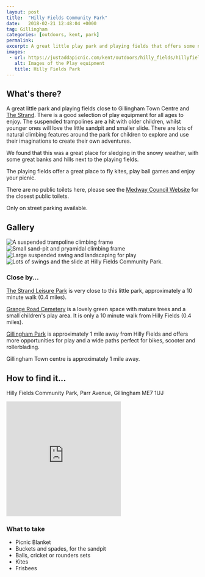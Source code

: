 ```yaml
---
layout: post
title:  "Hilly Fields Community Park"
date:   2018-02-21 12:48:04 +0000
tag: Gillingham
categories: [outdoors, kent, park]
permalink: 
excerpt: A great little play park and playing fields that offers some novel and interesting play equipment.  The perfect stop over after being at the Strand or on your way home from a shopping trip.
images:
 - url: https://justaddapicnic.com/kent/outdoors/hilly_fields/hillyfields1.jpg
   alt: Images of the Play equipment
   title: Hilly Fields Park
---
```


## What's there?
A great little park and playing fields close to Gillingham Town Centre and [The Strand](https://justaddapicnic.com/outdoors/kent/park/sandpit/2018/01/16/strand.html).  There is a good selection of play equipment for all ages to enjoy.  The suspended trampolines are a hit with older children, whilst younger ones will love the little sandpit and smaller slide.  There are lots of natural climbing features around the park for children to explore and use their imaginations to create their own adventures.

We found that this was a great place for sledging in the snowy weather, with some great banks and hills next to the playing fields.

The playing fields offer a great place to fly kites, play ball games and enjoy your picnic.

There are no public toilets here, please see the [Medway Council Website](https://www.medway.gov.uk/information/findmynearest.aspx?stype=36) for the closest public toilets.

Only on street parking available.

## Gallery

<div class="container">
<div class="row">

<div class="col-md-6">
  <div class="card" id="landscape">
    <img src="https://justaddapicnic.com/kent/outdoors/hilly_fields/hillyfields1.jpg" alt="A suspended trampoline climbing frame" class="img-fluid">
  </div>

  <div class="card" id="landscape">
    <img src="https://justaddapicnic.com/kent/outdoors/hilly_fields/hillyfields2.jpg" alt="Small sand-pit and pryamidal climbing frame" class="img-fluid">
  </div>
</div>

<div class="col-md-6">
  <div class="card" id="landscape">
    <img src="https://justaddapicnic.com/kent/outdoors/hilly_fields/hillyfields3.jpg" alt="Large suspended swing and landscaping for play" class="img-fluid">
  </div>

  <div class="card" id="landscape">
    <img src="https://justaddapicnic.com/kent/outdoors/hilly_fields/hillyfields4.jpg" alt="Lots of swings and the slide at Hilly Fields Community Park." class="img-fluid">
  </div>
</div>
</div>
</div>


### Close by...

[The Strand Leisure Park](http://www.justaddapicnic.com/outdoors/kent/park/sandpit/2018/01/16/strand.html) is very close to this little park, approximately a 10 minute walk (0.4 miles).

[Grange Road Cemetery](/outdoors/kent/park/2018/08/22/grange-road.html) is a lovely green space with mature trees and a small children's play area.  It is only a 10 minute walk from Hilly Fields (0.4 miles).

[Gillingham Park](https://justaddapicnic.com/outdoors/kent/park/2018/01/08/gillingham-park.html) is approximately 1 mile away from Hilly Fields and offers more opportunities for play and a wide paths perfect for bikes, scooter and rollerblading.

Gillingham Town centre is approximately 1 mile away.

## How to find it...
Hilly Fields Community Park, Parr Avenue, Gillingham ME7 1UJ

<iframe src="https://www.google.com/maps/embed?pb=!1m18!1m12!1m3!1d2489.64243528698!2d0.5549374163226908!3d51.39124942700906!2m3!1f0!2f0!3f0!3m2!1i1024!2i768!4f13.1!3m3!1m2!1s0x47d8cd824b7dc5d9%3A0xab7cdaaf12c66fce!2sHilly+Fields+Community+Park!5e0!3m2!1sen!2suk!4v1519221912117" width="300" height="300" frameborder="0" style="border:0" allowfullscreen></iframe>

### What to take
* Picnic Blanket
* Buckets and spades, for the sandpit
* Balls, cricket or rounders sets
* Kites
* Frisbees

